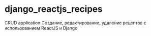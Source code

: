 # django_reactjs_recipes
CRUD application
Создание, редактирование, удаление рецептов с использованием ReactJS и Django
